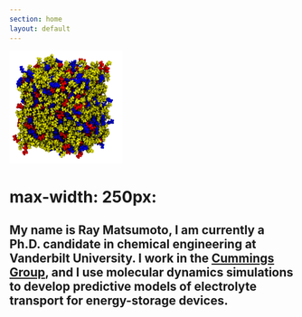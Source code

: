 ```yaml
---
section: home
layout: default
---
```


<div class="home">

  <img src="/images/website-image.png" alt="Ray Matsumoto" class="float: left" width="200" height="200" />

   <h1>max-width: 250px:<h2>
   <p>My name is Ray Matsumoto, I am currently a Ph.D. candidate in
   chemical engineering at Vanderbilt University.  I work in the
   <a href="http://huggins.vuse.vanderbilt.edu/ptc/"
   onclick="trackOutboundLink('http://huggins.vuse.vanderbilt.edu/ptc/');">Cummings Group</a>, and I use molecular dynamics simulations to
   develop predictive models of electrolyte transport for
   energy-storage devices.</p>

</div>
